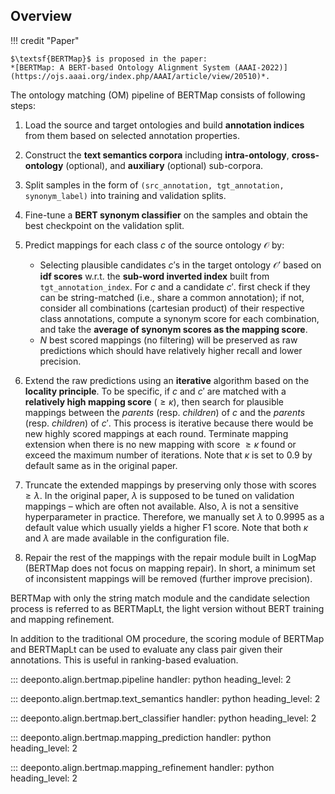 ## Overview

!!! credit "Paper"

    $\textsf{BERTMap}$ is proposed in the paper:
    *[BERTMap: A BERT-based Ontology Alignment System (AAAI-2022)](https://ojs.aaai.org/index.php/AAAI/article/view/20510)*.

    
The ontology matching (OM) pipeline of $\textsf{BERTMap}$ consists of following steps:

1. Load the source and target ontologies and build **annotation indices** from them based on selected annotation properties.
2. Construct the **text semantics corpora** including **intra-ontology**, **cross-ontology** (optional), and **auxiliary** (optional) sub-corpora.
3. Split samples in the form of `(src_annotation, tgt_annotation, synonym_label)` into training and validation splits.
4. Fine-tune a **BERT synonym classifier** on the samples and obtain the best checkpoint on the validation split.
5. Predict mappings for each class $c$ of the source ontology $\mathcal{O}$ by:
    
    - Selecting plausible candidates $c'$s in the target ontology $\mathcal{O'}$ based on **idf scores** w.r.t. the **sub-word inverted index** built from `tgt_annotation_index`.
    For $c$ and a candidate $c'$. first check if they can be string-matched (i.e., share a common annotation); if not,
    consider all combinations (cartesian product) of their respective class annotations, compute a synonym score for each combination, and take the **average of synonym scores as the mapping score**.
    - $N$ best scored mappings (no filtering) will be preserved as raw predictions which should have relatively higher recall and lower precision.

6. Extend the raw predictions using an **iterative** algorithm based on the **locality principle**. To be specific, if $c$ and $c'$ are matched with a **relatively high mapping score** ($\geq \kappa$), then search for plausible mappings between the *parents* (resp. *children*) of $c$ and the *parents* (resp. *children*) of $c'$. This process is iterative because there would be new
highly scored mappings at each round. Terminate mapping extension when there is no
new mapping with score $\geq \kappa$ found or exceed the maximum number of iterations. Note that $\kappa$ is set to $0.9$ by default same as in the original paper.

7. Truncate the extended mappings by preserving only those with scores $\geq \lambda$. In the original paper, $\lambda$ is supposed to be tuned on validation mappings – which are often not available. Also, $\lambda$ is not a sensitive hyperparameter in practice. Therefore, we manually set $\lambda$ to $0.9995$ as a default value which usually yields a higher F1 score. Note that both $\kappa$ and $\lambda$ are made available in the configuration file.

8. Repair the rest of the mappings with the repair module built in LogMap (BERTMap does not focus on mapping repair). In short, a minimum set of inconsistent mappings will be removed (further improve precision).

$\textsf{BERTMap}$ with only the string match module and the candidate selection process is referred to as $\textsf{BERTMapLt}$, the light version without BERT training and mapping refinement.

In addition to the traditional OM procedure, the scoring module of $\textsf{BERTMap}$ and $\textsf{BERTMapLt}$ can be used to evaluate any class pair given their annotations. This is useful in ranking-based evaluation. 

::: deeponto.align.bertmap.pipeline
    handler: python
    heading_level: 2


::: deeponto.align.bertmap.text_semantics
    handler: python
    heading_level: 2


::: deeponto.align.bertmap.bert_classifier
    handler: python
    heading_level: 2

::: deeponto.align.bertmap.mapping_prediction
    handler: python
    heading_level: 2

::: deeponto.align.bertmap.mapping_refinement
    handler: python
    heading_level: 2
